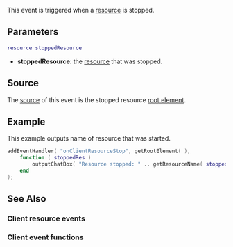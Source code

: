 This event is triggered when a [resource](/docs/resource.md "wikilink") is stopped.

Parameters
----------

``` lua
resource stoppedResource
```

-   **stoppedResource**: the [resource](/docs/resource.md "wikilink") that was stopped.

Source
------

The [source](/docs/event_system#event_source.md "wikilink") of this event is the stopped resource [root element](/root_element.md "wikilink").

Example
-------

This example outputs name of resource that was started.

``` lua
addEventHandler( "onClientResourceStop", getRootElement( ),
    function ( stoppedRes )
        outputChatBox( "Resource stopped: " .. getResourceName( stoppedRes ) );
    end
);
```

See Also
--------

### Client resource events

### Client event functions
